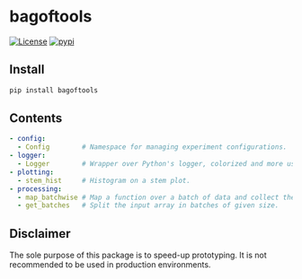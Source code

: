 # bagoftools

[![License](https://img.shields.io/badge/License-Apache%202.0-blue.svg)](https://github.com/alexandru-dinu/bagoftools/blob/master/LICENSE)
[![pypi](https://img.shields.io/pypi/v/bagoftools.svg)](https://pypi.org/project/bagoftools/)

## Install

```bash
pip install bagoftools
```

## Contents

```yaml
- config:
  - Config        # Namespace for managing experiment configurations.
- logger:
  - Logger        # Wrapper over Python's logger, colorized and more user-friendly.
- plotting:
  - stem_hist     # Histogram on a stem plot.
- processing:
  - map_batchwise # Map a function over a batch of data and collect the results.
  - get_batches   # Split the input array in batches of given size.
```

## Disclaimer

The sole purpose of this package is to speed-up prototyping. It is not recommended to be used in production environments.
